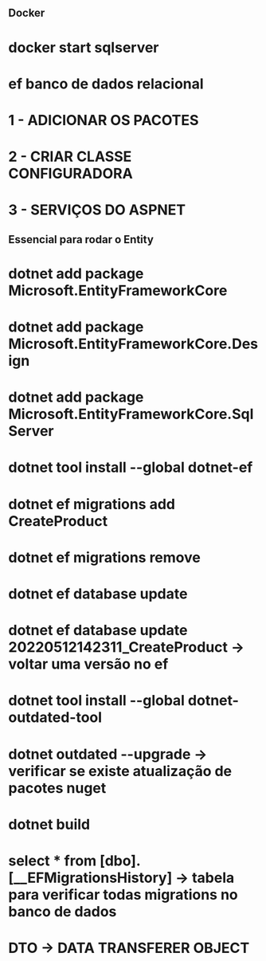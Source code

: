 ## Docker
# docker start sqlserver

# ef banco de dados relacional

# 1 - ADICIONAR OS PACOTES
# 2 - CRIAR CLASSE CONFIGURADORA
# 3 - SERVIÇOS DO ASPNET

## Essencial para rodar o Entity
# dotnet add package Microsoft.EntityFrameworkCore
# dotnet add package Microsoft.EntityFrameworkCore.Design
# dotnet add package Microsoft.EntityFrameworkCore.SqlServer
# dotnet tool install --global dotnet-ef
# dotnet ef migrations add CreateProduct
# dotnet ef migrations remove
# dotnet ef database update
# dotnet ef database update 20220512142311_CreateProduct -> voltar uma versão no ef

# dotnet tool install --global dotnet-outdated-tool
# dotnet outdated --upgrade -> verificar se existe atualização de pacotes nuget

# dotnet build

# select * from [dbo].[__EFMigrationsHistory] -> tabela para verificar todas migrations no banco de dados
# DTO -> DATA TRANSFERER OBJECT
#
#
#
